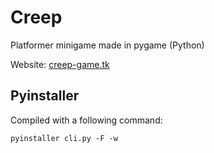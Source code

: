 # Creep

Platformer minigame made in pygame (Python)

Website: [creep-game.tk](http://www.creep-game.tk)

## Pyinstaller

Compiled with a following command:
```
pyinstaller cli.py -F -w
```
